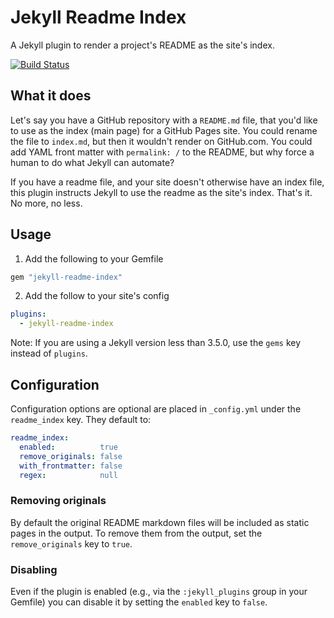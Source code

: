 # Jekyll Readme Index

A Jekyll plugin to render a project's README as the site's index.

[![Build Status](https://travis-ci.org/benbalter/jekyll-readme-index.svg?branch=master)](https://travis-ci.org/benbalter/jekyll-readme-index)

## What it does

Let's say you have a GitHub repository with a `README.md` file, that you'd like to use as the index (main page) for a GitHub Pages site. You could rename the file to `index.md`, but then it wouldn't render on GitHub.com. You could add YAML front matter with `permalink: /` to the README, but why force a human to do what Jekyll can automate?

If you have a readme file, and your site doesn't otherwise have an index file, this plugin instructs Jekyll to use the readme as the site's index. That's it. No more, no less.

## Usage

1. Add the following to your Gemfile

  ```ruby
  gem "jekyll-readme-index"
  ```

2. Add the follow to your site's config

  ```yml
  plugins:
    - jekyll-readme-index
  ```
  Note: If you are using a Jekyll version less than 3.5.0, use the `gems` key instead of `plugins`.

## Configuration

Configuration options are optional are placed in `_config.yml` under the `readme_index` key. They default to:

```yml
readme_index:
  enabled:          true
  remove_originals: false
  with_frontmatter: false
  regex:            null
```

### Removing originals

By default the original README markdown files will be included as static pages in the output. To remove them from the output, set the `remove_originals` key to `true`.

### Disabling

Even if the plugin is enabled (e.g., via the `:jekyll_plugins` group in your Gemfile) you can disable it by setting the `enabled` key to `false`.
